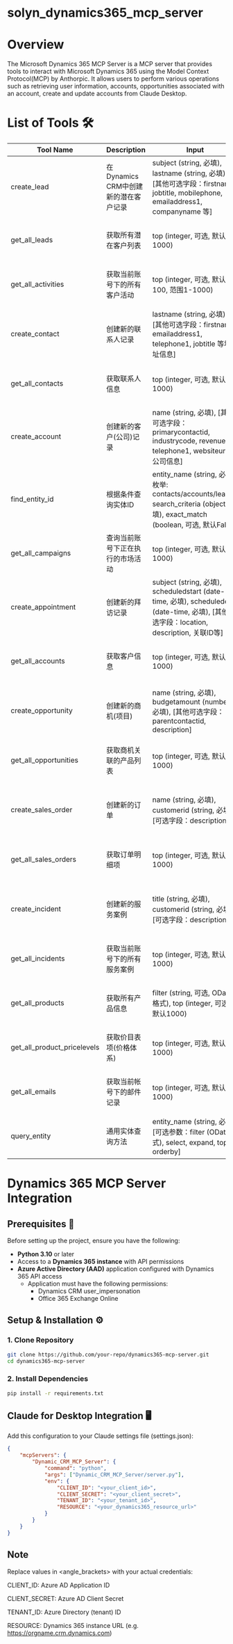 # solyn_dynamics365_mcp_server
# Overview
The Microsoft Dynamics 365 MCP Server is a MCP server that provides tools to interact with Microsoft Dynamics 365 using the Model Context Protocol(MCP) by Anthorpic. It allows users to perform various operations such as retrieving user information, accounts, opportunities associated with an account, create and update accounts from Claude Desktop.

# List of Tools 🛠️

| Tool Name                          | Description                                                                 | Input                                                                                                                                                                                                 | Output                                                                 |
|------------------------------------|-----------------------------------------------------------------------------|-------------------------------------------------------------------------------------------------------------------------------------------------------------------------------------------------------|-----------------------------------------------------------------------|
| create_lead                        | 在Dynamics CRM中创建新的潜在客户记录                                         | subject (string, 必填), lastname (string, 必填), [其他可选字段：firstname, jobtitle, mobilephone, emailaddress1, companyname 等]                                                                       | 创建的潜在客户详情（JSON格式）                                        |
| get_all_leads                      | 获取所有潜在客户列表                                                        | top (integer, 可选, 默认1000)                                                                                                                                                                         | 潜在客户列表（JSON格式）                                              |
| get_all_activities                 | 获取当前账号下的所有客户活动                                                | top (integer, 可选, 默认100, 范围1-1000)                                                                                                                                                              | 客户活动列表（JSON格式）                                              |
| create_contact                     | 创建新的联系人记录                                                          | lastname (string, 必填), [其他可选字段：firstname, emailaddress1, telephone1, jobtitle 等地址信息]                                                                                                     | 创建的联系人详情（JSON格式）                                          |
| get_all_contacts                   | 获取联系人信息                                                              | top (integer, 可选, 默认1000)                                                                                                                                                                         | 联系人列表（JSON格式）                                                |
| create_account                     | 创建新的客户(公司)记录                                                      | name (string, 必填), [其他可选字段：primarycontactid, industrycode, revenue, telephone1, websiteurl 等公司信息]                                                                                        | 创建的客户详情（JSON格式）                                            |
| find_entity_id                     | 根据条件查询实体ID                                                          | entity_name (string, 必填, 枚举: contacts/accounts/leads), search_criteria (object, 必填), exact_match (boolean, 可选, 默认False)                                                                      | 匹配的实体ID列表（JSON格式）                                          |
| get_all_campaigns                  | 查询当前账号下正在执行的市场活动                                            | top (integer, 可选, 默认1000)                                                                                                                                                                         | 市场活动列表（JSON格式）                                              |
| create_appointment                 | 创建新的拜访记录                                                            | subject (string, 必填), scheduledstart (date-time, 必填), scheduledend (date-time, 必填), [其他可选字段：location, description, 关联ID等]                                                              | 创建的拜访记录详情（JSON格式）                                        |
| get_all_accounts                   | 获取客户信息                                                                | top (integer, 可选, 默认1000)                                                                                                                                                                         | 客户列表（JSON格式）                                                  |
| create_opportunity                 | 创建新的商机(项目)                                                          | name (string, 必填), budgetamount (number, 必填), [其他可选字段：parentcontactid, description]                                                                                                         | 创建的商机详情（JSON格式）                                            |
| get_all_opportunities              | 获取商机关联的产品列表                                                      | top (integer, 可选, 默认1000)                                                                                                                                                                         | 商机产品列表（JSON格式）                                              |
| create_sales_order                 | 创建新的订单                                                                | name (string, 必填), customerid (string, 必填), [可选字段：description]                                                                                                                               | 创建的订单详情（JSON格式）                                            |
| get_all_sales_orders               | 获取订单明细项                                                              | top (integer, 可选, 默认1000)                                                                                                                                                                         | 订单列表（JSON格式）                                                  |
| create_incident                    | 创建新的服务案例                                                            | title (string, 必填), customerid (string, 必填), [可选字段：description]                                                                                                                              | 创建的服务案例详情（JSON格式）                                        |
| get_all_incidents                  | 获取当前账号下的所有服务案例                                                | top (integer, 可选, 默认1000)                                                                                                                                                                         | 服务案例列表（JSON格式）                                              |
| get_all_products                   | 获取所有产品信息                                                            | filter (string, 可选, OData格式), top (integer, 可选, 默认1000)                                                                                                                                       | 产品列表（JSON格式）                                                  |
| get_all_product_pricelevels        | 获取价目表项(价格体系)                                                      | top (integer, 可选, 默认1000)                                                                                                                                                                         | 价目表项列表（JSON格式）                                              |
| get_all_emails                     | 获取当前帐号下的邮件记录                                                    | top (integer, 可选, 默认1000)                                                                                                                                                                         | 邮件记录列表（JSON格式）                                              |
| query_entity                       | 通用实体查询方法                                                            | entity_name (string, 必填), [可选参数：filter (OData格式), select, expand, top, orderby]                                                                                                               | 查询结果集（JSON格式）                                                |

# Dynamics 365 MCP Server Integration

## Prerequisites 📝

Before setting up the project, ensure you have the following:

- **Python 3.10** or later
- Access to a **Dynamics 365 instance** with API permissions
- **Azure Active Directory (AAD)** application configured with Dynamics 365 API access
  - Application must have the following permissions:
    - Dynamics CRM user_impersonation
    - Office 365 Exchange Online

## Setup & Installation ⚙️

### 1. Clone Repository
```bash
git clone https://github.com/your-repo/dynamics365-mcp-server.git
cd dynamics365-mcp-server
```
### 2. Install Dependencies
```bash
pip install -r requirements.txt
```

## Claude for Desktop Integration 🖥️
Add this configuration to your Claude settings file (settings.json):
```json
{
    "mcpServers": {
        "Dynamic_CRM_MCP_Server": {
            "command": "python",
            "args": ["Dynamic_CRM_MCP_Server/server.py"],
            "env": {
                "CLIENT_ID": "<your_client_id>",
                "CLIENT_SECRET": "<your_client_secret>",
                "TENANT_ID": "<your_tenant_id>",
                "RESOURCE": "<your_dynamics365_resource_url>"
            }
        }
    }
}
```

## Note
Replace values in <angle_brackets> with your actual credentials:

CLIENT_ID: Azure AD Application ID

CLIENT_SECRET: Azure AD Client Secret

TENANT_ID: Azure Directory (tenant) ID

RESOURCE: Dynamics 365 instance URL (e.g. https://orgname.crm.dynamics.com)
